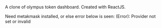A clone of olympus token dashboard.
Created with ReactJS.

Need metakmask installed, or else error below is seen:
(Error): Provider not set or invalid